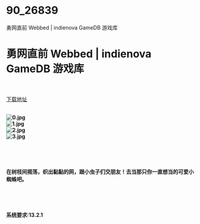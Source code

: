 # 90_26839
勇网直前 Webbed | indienova GameDB 游戏库
# 勇网直前 Webbed | indienova GameDB 游戏库
 <br/></br>
[下载地址](https://www.switch520.cc/article/26839 "下载地址")
<br/></br>

<p><strong><img title="0.jpg" src="https://www.switch520.cc/muke_img/2022_02_02_3c061371e6168.jpg" alt="0.jpg"></strong><br>
<strong><img title="1.jpg" src="https://www.switch520.cc/muke_img/2022_02_02_8e2cfdfbc0d67.jpg" alt="1.jpg"></strong><br>
<strong><img title="2.jpg" src="https://www.switch520.cc/muke_img/2022_02_02_d504b0c31fb55.jpg" alt="2.jpg"></strong><br>
<strong><img title="3.jpg" src="https://www.switch520.cc/muke_img/2022_02_02_f46a8b1bd6e05.jpg" alt="3.jpg">&nbsp;</strong></p>
<p>&nbsp;</p>
<p>&nbsp;</p>
<p><strong>在树枝间摇荡，织出黏黏的网，跟小虫子们交朋友！去当那只你一直想当的可爱小蜘蛛吧。</strong></p>
<p>&nbsp;</p>
<p>&nbsp;</p>
<p><strong>系统要求:13.2.1</strong></p>




